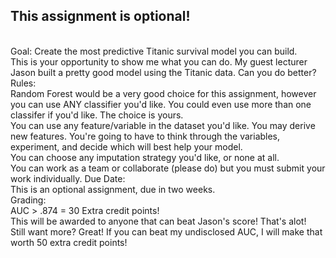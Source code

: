 ## This assignment is optional!
<br>
Goal:  Create the most predictive Titanic survival model you can build.
<br>
This is your opportunity to show me what you can do.  My guest lecturer Jason built a pretty good model using the Titanic data.   Can you do better?   
<br>
Rules:
<br>
Random Forest would be a very good choice for this assignment, however you can use ANY classifier you'd like.   You could even use more than one classifer if you'd like.   The choice is yours.
<br>
You can use any feature/variable in the dataset you'd like.   You may derive new features.   You're going to have to think through the variables, experiment, and decide which will best help your model.
<br>
You can choose any imputation strategy you'd like, or none at all.
<br>
You can work as a team or collaborate (please do) but you must submit your work individually.  
Due Date:
<br>
This is an optional assignment, due in two weeks.  
<br>
Grading:
<br>
AUC > .874 = 30 Extra credit points!  
<br>
This will be awarded to anyone that can beat Jason's score!   That's alot!       
<br>
Still want more?  Great!  If you can beat my undisclosed AUC, I will make that worth 50 extra credit points!   